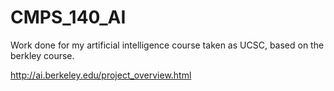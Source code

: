 # CMPS_140_AI
Work done for my artificial intelligence course taken as UCSC, based on the berkley course.

http://ai.berkeley.edu/project_overview.html 
